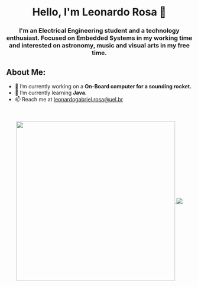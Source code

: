 
<h1 align="center">Hello, I'm Leonardo Rosa 👋</h1>
<h3 align="center">I'm an Electrical Engineering student and a technology enthusiast. Focused on Embedded Systems in my working time and interested on astronomy, music and visual arts in my free time.</h3>

## **About Me:**

- 🔭 I’m currently working on a **On-Board computer for a sounding rocket.**
- 🌱 I’m currently learning **Java**.
- 📫 Reach me at leonardogabriel.rosa@uel.br

 <br />
 <p align="center">
  <a href="https://github.com/leogrosa">
   <img width="430" align="center" src="https://github-readme-stats.vercel.app/api?username=leogrosa&show_icons=true&theme=radical&count_private=true">
  </a>
  <a href="https://github.com/leogrosa/github-readme-stats">
    <img align="center" src="https://github-readme-stats.anuraghazra1.vercel.app/api/top-langs/?username=leogrosa&layout=compact&theme=radical&langs_count=6" />
  </a>
 </p>
</details>

